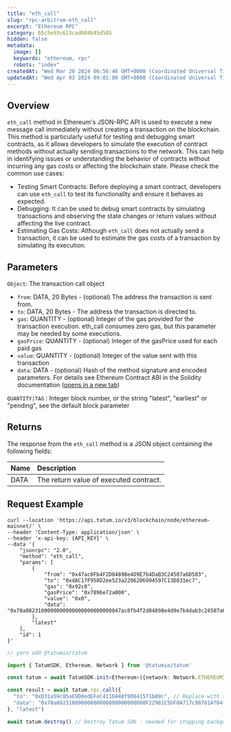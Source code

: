 ```yaml
---
title: "eth_call"
slug: "rpc-arbitrum-eth_call"
excerpt: "Ethereum RPC"
category: 65c5e93c623cad004b45d505
hidden: false
metadata: 
  image: []
  keywords: "ethereum, rpc"
  robots: "index"
createdAt: "Wed Mar 20 2024 06:56:46 GMT+0000 (Coordinated Universal Time)"
updatedAt: "Wed Apr 03 2024 09:01:00 GMT+0000 (Coordinated Universal Time)"
---
```

## Overview

`eth_call` method in Ethereum's JSON-RPC API is used to execute a new message call immediately without creating a transaction on the blockchain. This method is particularly useful for testing and debugging smart contracts, as it allows developers to simulate the execution of contract methods without actually sending transactions to the network. This can help in identifying issues or understanding the behavior of contracts without incurring any gas costs or affecting the blockchain state. Please check the common use cases:

- Testing Smart Contracts: Before deploying a smart contract, developers can use `eth_call` to test its functionality and ensure it behaves as expected.
- Debugging: It can be used to debug smart contracts by simulating transactions and observing the state changes or return values without affecting the live contract.
- Estimating Gas Costs: Although `eth_call` does not actually send a transaction, it can be used to estimate the gas costs of a transaction by simulating its execution.

## Parameters

`Object`: The transaction call object

- `from`: DATA, 20 Bytes - (optional) The address the transaction is sent from.
- `to`: DATA, 20 Bytes - The address the transaction is directed to.
- `gas`: QUANTITY - (optional) Integer of the gas provided for the transaction execution. eth_call consumes zero gas, but this parameter may be needed by some executions.
- `gasPrice`: QUANTITY - (optional) Integer of the gasPrice used for each paid gas
- `value`: QUANTITY - (optional) Integer of the value sent with this transaction
- `data`: DATA - (optional) Hash of the method signature and encoded parameters. For details see Ethereum Contract ABI in the Solidity documentation ([opens in a new tab](https://docs.soliditylang.org/en/latest/abi-spec.html))

`QUANTITY|TAG` : Integer block number, or the string "latest", "earliest" or "pending", see the default block parameter

## Returns

The response from the `eth_call` method is a JSON object containing the following fields:

| Name | Description                            |
| :--- | :------------------------------------- |
| DATA | The return value of executed contract. |

## Request Example

```curl cURL
curl --location 'https://api.tatum.io/v3/blockchain/node/ethereum-mainnet/' \
--header 'Content-Type: application/json' \
--header 'x-api-key: {API_KEY}' \
--data '{
    "jsonrpc": "2.0",
    "method": "eth_call",
    "params": [
        {
            "from": "0x47ac0Fb4F2D84898e4D9E7b4DaB3C24507a6D503",
            "to": "0xdAC17F958D2ee523a2206206994597C13D831ec7",
            "gas": "0x92c0",
            "gasPrice": "0x7896e72a000",
            "value": "0x0",
            "data": "0x70a0823100000000000000000000000047ac0fb4f2d84898e4d9e7b4dab3c24507a6d503"
        },
        "latest"
    ],
    "id": 1
}'
```
```typescript JS SDK
// yarn add @tatumio/tatum

import { TatumSDK, Ethereum, Network } from '@tatumio/tatum'

const tatum = await TatumSDK.init<Ethereum>({network: Network.ETHEREUM})

const result = await tatum.rpc.call({
  "to": "0xD31a59c85aE9D8edEFeC411D448f90841571b89c", // Replace with the ERC-20 token contract address, in this case wrapped SOL on Ethereum
  "data": "0x70a08231000000000000000000000000F22981C5bF0A717c98781Af04fdc8213fA789F1C" // The function signature for balanceOf(address), followed by the address (F22981C5bF0A717c98781Af04fdc8213fA789F1C) to query, in this case holder of wrapped SOL tokens
}, "latest")

await tatum.destroy() // Destroy Tatum SDK - needed for stopping background jobs
```
